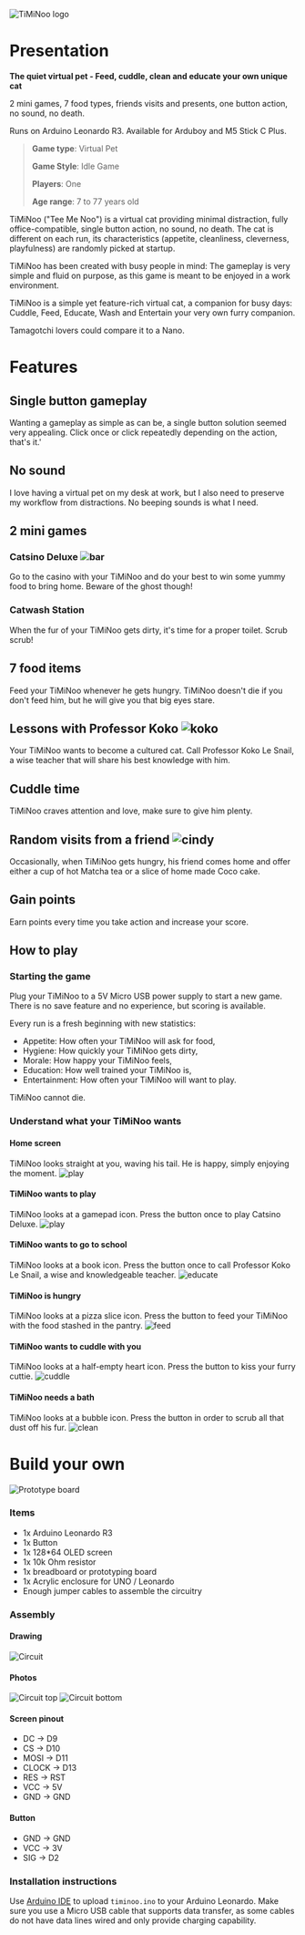 ![TiMiNoo logo](./assets/logo/2.png "TiMiNoo logo")

# Presentation

**The quiet virtual pet - Feed, cuddle, clean and educate your own unique cat**

2 mini games, 7 food types, friends visits and presents, one button action, no sound, no death.

Runs on Arduino Leonardo R3. Available for Arduboy and M5 Stick C Plus.

> **Game type**: Virtual Pet
>
> **Game Style**: Idle Game
>
> **Players**: One 
>
> **Age range**: 7 to 77 years old

TiMiNoo ("Tee Me Noo") is a virtual cat providing minimal distraction, fully office-compatible, single button action, no sound, no death.
The cat is different on each run, its characteristics (appetite, cleanliness, cleverness, playfulness) are randomly picked at startup.

TiMiNoo has been created with busy people in mind: The gameplay is very simple and fluid on purpose, as this game is meant to be enjoyed in a work environment.

TiMiNoo is a simple yet feature-rich virtual cat, a companion for busy days: Cuddle, Feed, Educate, Wash and Entertain your very own furry companion.

Tamagotchi lovers could compare it to a Nano.

# Features
## Single button gameplay
Wanting a gameplay as simple as can be, a single button solution seemed very appealing. Click once or click repeatedly depending on the action, that's it.'
## No sound
I love having a virtual pet on my desk at work, but I also need to preserve my workflow from distractions. No beeping sounds is what I need.
## 2 mini games
### Catsino Deluxe ![bar](./assets/icons/bar.png "BAR +1 of all !!!")
Go to the casino with your TiMiNoo and do your best to win some yummy food to bring home. Beware of the ghost though!
### Catwash Station
When the fur of your TiMiNoo gets dirty, it's time for a proper toilet. Scrub scrub!
## 7 food items
Feed your TiMiNoo whenever he gets hungry. TiMiNoo doesn't die if you don't feed him, but he will give you that big eyes stare.
## Lessons with Professor Koko ![koko](./assets/icons/koko_le_snail.png "Koko Le Snail")
Your TiMiNoo wants to become a cultured cat. Call Professor Koko Le Snail, a wise teacher that will share his best knowledge with him.
## Cuddle time
TiMiNoo craves attention and love, make sure to give him plenty.
## Random visits from a friend ![cindy](./assets/icons/cindy.png "Your friend")
Occasionally, when TiMiNoo gets hungry, his friend comes home and offer either a cup of hot Matcha tea or a slice of home made Coco cake.
## Gain points
Earn points every time you take action and increase your score.
## How to play
### Starting the game
Plug your TiMiNoo to a 5V Micro USB power supply to start a new game. There is no save feature and no experience, but scoring is available.

Every run is a fresh beginning with new statistics:

- Appetite: How often your TiMiNoo will ask for food,
- Hygiene: How quickly your TiMiNoo gets dirty,
- Morale: How happy your TiMiNoo feels,
- Education: How well trained your TiMiNoo is,
- Entertainment: How often your TiMiNoo will want to play.

TiMiNoo cannot die.
### Understand what your TiMiNoo wants
#### Home screen
TiMiNoo looks straight at you, waving his tail. He is happy, simply enjoying the moment.
![play](./assets/icons/play.png "Play")
#### TiMiNoo wants to play
TiMiNoo looks at a gamepad icon. Press the button once to play Catsino Deluxe.
![play](./assets/icons/play.png "Play")
#### TiMiNoo wants to go to school
TiMiNoo looks at a book icon. Press the button once to call Professor Koko Le Snail, a wise and knowledgeable teacher.
![educate](./assets/icons/study.png "Study")
#### TiMiNoo is hungry
TiMiNoo looks at a pizza slice icon. Press the button to feed your TiMiNoo with the food stashed in the pantry.
![feed](./assets/icons/pizza.png "Feed")
#### TiMiNoo wants to cuddle with you
TiMiNoo looks at a half-empty heart icon. Press the button to kiss your furry cuttie.
![cuddle](./assets/icons/cuddle.png "Cuddle")
#### TiMiNoo needs a bath
TiMiNoo looks at a bubble icon. Press the button in order to scrub all that dust off his fur.
![clean](./assets/icons/bubbles.png "Clean")
# Build your own
![Prototype board](./assets/proto5.jpg "TiMiNoo")
### Items
- 1x Arduino Leonardo R3
- 1x Button
- 1x 128*64 OLED screen
- 1x 10k Ohm resistor
- 1x breadboard or prototyping board
- 1x Acrylic enclosure for UNO / Leonardo
- Enough jumper cables to assemble the circuitry
### Assembly
#### Drawing
![Circuit](./assets/timinoo_circuit.jpg "TiMiNoo circuit")
#### Photos
![Circuit top](./assets/timinoo_circuit_top.jpg "TiMiNoo circuit top")
![Circuit bottom](./assets/timinoo_circuit_bottom.jpg "TiMiNoo circuit bottom")
#### Screen pinout
- DC -> D9
- CS -> D10
- MOSI -> D11
- CLOCK -> D13
- RES -> RST
- VCC -> 5V
- GND -> GND
#### Button
- GND -> GND
- VCC -> 3V
- SIG -> D2
### Installation instructions
Use [Arduino IDE](https://support.arduino.cc/hc/en-us/articles/360019833020-Download-and-install-Arduino-IDE) to upload `timinoo.ino` to your Arduino Leonardo.
Make sure you use a Micro USB cable that supports data transfer, as some cables do not have data lines wired and only provide charging capability.
